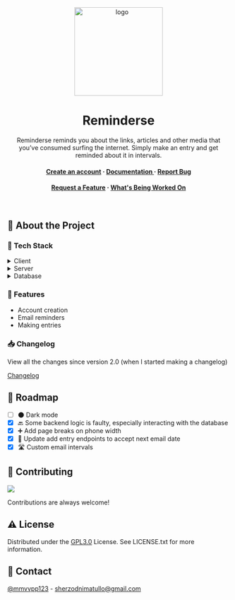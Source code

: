 <div align="center">

  <img src="https://user-images.githubusercontent.com/35201693/150656708-d0bdfb98-e0c7-433e-8ab5-e03904c434d5.png" alt="logo" width="200" height="auto" />
  <h1>Reminderse</h1>
  
  <p>
    Reminderse reminds you about the links, articles and other media that you’ve consumed surfing the internet. Simply make an entry and get reminded about it in intervals.
  </p>

<h4>
    <a href="https://reminderse.com/register">Create an account</a>
  <span> · </span>
    <a href="https://api.reminderse.com/docs"> Documentation </a>
  <span> · </span>
    <a href="https://github.com/nimatullo/reminderse.com/issues/">Report Bug</a>
  </h4>
 <h4>
    <a href="https://github.com/nimatullo/reminderse.com/issues/">Request a Feature</a>
  <span> · </span>
    <a href="https://nimatullo.notion.site/Reminderse-3c8c5d3130cd420fb25adca9084a4640">What's Being Worked On</a>
  </h4>
</div>

<br />

<!-- About the Project -->

## :star2: About the Project

<!-- TechStack -->

### :space_invader: Tech Stack

<details>
  <summary>Client</summary>
  <ul>
    <li><a href="https://www.typescriptlang.org/">Typescript</a></li>
    <li><a href="https://nextjs.org/">Next.js</a></li>
    <li><a href="https://reactjs.org/">React.js</a></li>
    <li><a href="https://tailwindcss.com/">TailwindCSS</a></li>
  </ul>
</details>

<details>
  <summary>Server</summary>
  <ul>
    <li><a href="https://www.python.org/">Python</a></li>
    <li><a href="https://fastapi.tiangolo.com/">FastAPI</a></li>
  </ul>
</details>

<details>
<summary>Database</summary>
  <ul>
    <li><a href="https://www.postgresql.org/">PostgreSQL</a></li>
  </ul>
</details>

<!-- Features -->

### :dart: Features

- Account creation
- Email reminders
- Making entries

<!-- Changelog -->

### 📥 Changelog

<p>View all the changes since version 2.0 (when I started making a changelog)</p>
<a href="https://github.com/nimatullo/reminderse.com/blob/master/CHANGELOG.md">
  Changelog
</a>

<!-- Roadmap -->

## :compass: Roadmap

- [ ] 🌑 Dark mode
- [x] 🔙 Some backend logic is faulty, especially interacting with the database
- [x] ➕ Add page breaks on phone width
- [x] 📆 Update add entry endpoints to accept next email date
- [x] 🛣 Custom email intervals

<!-- Contributing -->

## :wave: Contributing

<a href="https://github.com/nimatullo/reminderse.com/graphs/contributors">
  <img src="https://contrib.rocks/image?repo=nimatullo/reminderse.com" />
</a>

Contributions are always welcome!

<!-- License -->

## :warning: License

Distributed under the [GPL3.0](https://choosealicense.com/licenses/gpl-3.0/) License. See LICENSE.txt for more information.

<!-- Contact -->

## :handshake: Contact

[@mmvvpp123](https://twitter.com/mmvvpp123) - sherzodnimatullo@gmail.com
